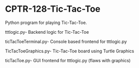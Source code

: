 # CPTR-128-Tic-Tac-Toe
Python program for playing Tic-Tac-Toe.

tttlogic.py- Backend logic for Tic-Tac-Toe

ticTacToeTerminal.py- Console based frontend for tttlogic.py

TicTacToeGraphics.py- Tic-Tac-Toe board using Turtle Graphics

ticTacToe.py- GUI frontend for tttlogic.py (flaws with graphics)

